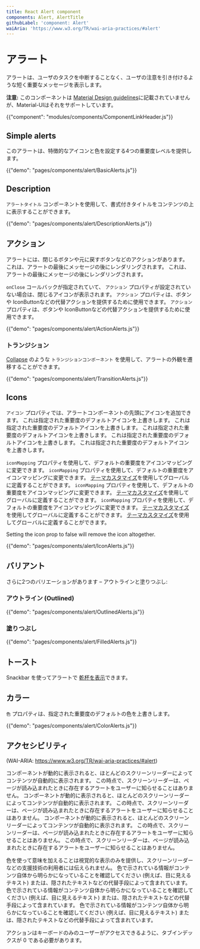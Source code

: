 ```yaml
---
title: React Alert component
components: Alert, AlertTitle
githubLabel: 'component: Alert'
waiAria: 'https://www.w3.org/TR/wai-aria-practices/#alert'
---
```


# アラート

<p class="description">アラートは、ユーザのタスクを中断することなく、ユーザの注意を引き付けるような短く重要なメッセージを表示します。</p>

**注意:** このコンポーネントは [Material Design guidelines](https://material.io/)に記載されていませんが、Material-UIはそれをサポートしています。

{{"component": "modules/components/ComponentLinkHeader.js"}}

## Simple alerts

このアラートは、特徴的なアイコンと色を設定する4つの重要度レベルを提供します。

{{"demo": "pages/components/alert/BasicAlerts.js"}}

## Description

`アラートタイトル` コンポーネントを使用して、書式付きタイトルをコンテンツの上に表示することができます。

{{"demo": "pages/components/alert/DescriptionAlerts.js"}}

## アクション

アラートには、閉じるボタンや元に戻すボタンなどのアクションがあります。 これは、アラートの最後にメッセージの後にレンダリングされます。 これは、アラートの最後にメッセージの後にレンダリングされます。

`onClose` コールバックが指定されていて、 `アクション` プロパティが設定されていない場合は、閉じるアイコンが表示されます。 `アクション` プロパティは、ボタンや IconButtonなどの代替アクションを提供するために使用できます。 `アクション` プロパティは、ボタンや IconButtonなどの代替アクションを提供するために使用できます。

{{"demo": "pages/components/alert/ActionAlerts.js"}}

### トランジション

[Collapse](/components/transitions/) のような `トランジションコンポーネント` を使用して、アラートの外観を遷移することができます。

{{"demo": "pages/components/alert/TransitionAlerts.js"}}

## Icons

`アイコン` プロパティでは、アラートコンポーネントの先頭にアイコンを追加できます。 これは指定された重要度のデフォルトアイコンを上書きします。 これは指定された重要度のデフォルトアイコンを上書きします。 これは指定された重要度のデフォルトアイコンを上書きします。 これは指定された重要度のデフォルトアイコンを上書きします。 これは指定された重要度のデフォルトアイコンを上書きします。

`iconMapping` プロパティを使用して、デフォルトの重要度をアイコンマッピングに変更できます。 `iconMapping` プロパティを使用して、デフォルトの重要度をアイコンマッピングに変更できます。 [テーマカスタマイズ](/customization/globals/#default-props)を使用してグローバルに定義することができます。 `iconMapping` プロパティを使用して、デフォルトの重要度をアイコンマッピングに変更できます。 [テーマカスタマイズ](/customization/globals/#default-props)を使用してグローバルに定義することができます。 `iconMapping` プロパティを使用して、デフォルトの重要度をアイコンマッピングに変更できます。 [テーマカスタマイズ](/customization/globals/#default-props)を使用してグローバルに定義することができます。 [テーマカスタマイズ](/customization/theme-components/#default-props)を使用してグローバルに定義することができます。

Setting the icon prop to false will remove the icon altogether.

{{"demo": "pages/components/alert/IconAlerts.js"}}

## バリアント

さらに2つのバリエーションがあります – アウトラインと塗りつぶし:

### アウトライン (Outlined)

{{"demo": "pages/components/alert/OutlinedAlerts.js"}}

### 塗りつぶし

{{"demo": "pages/components/alert/FilledAlerts.js"}}

## トースト

Snackbar を使ってアラートで [乾杯を表示](/components/snackbars/#customized-snackbars)できます。

## カラー

`色` プロパティは、指定された重要度のデフォルトの色を上書きします。

{{"demo": "pages/components/alert/ColorAlerts.js"}}

## アクセシビリティ

(WAI-ARIA: https://www.w3.org/TR/wai-aria-practices/#alert)

コンポーネントが動的に表示されると、ほとんどのスクリーンリーダーによってコンテンツが自動的に表示されます。 この時点で、スクリーンリーダーは、ページが読み込まれたときに存在するアラートをユーザーに知らせることはありません。 コンポーネントが動的に表示されると、ほとんどのスクリーンリーダーによってコンテンツが自動的に表示されます。 この時点で、スクリーンリーダーは、ページが読み込まれたときに存在するアラートをユーザーに知らせることはありません。 コンポーネントが動的に表示されると、ほとんどのスクリーンリーダーによってコンテンツが自動的に表示されます。 この時点で、スクリーンリーダーは、ページが読み込まれたときに存在するアラートをユーザーに知らせることはありません。 この時点で、スクリーンリーダーは、ページが読み込まれたときに存在するアラートをユーザーに知らせることはありません。

色を使って意味を加えることは視覚的な表示のみを提供し、スクリーンリーダーなどの支援技術の利用者には伝えられません。 色で示されている情報がコンテンツ自体から明らかになっていることを確認してください (例えば、目に見えるテキスト) または、隠されたテキストなどの代替手段によって含まれています。 色で示されている情報がコンテンツ自体から明らかになっていることを確認してください (例えば、目に見えるテキスト) または、隠されたテキストなどの代替手段によって含まれています。 色で示されている情報がコンテンツ自体から明らかになっていることを確認してください (例えば、目に見えるテキスト) または、隠されたテキストなどの代替手段によって含まれています。

アクションはキーボードのみのユーザーがアクセスできるように、タブインデックスが 0 である必要があります。
